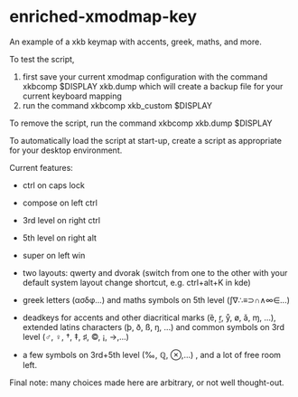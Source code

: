 # enriched-xmodmap-key
An example of a xkb keymap with accents, greek, maths, and more.

To test the script,
1) first save your current xmodmap configuration with the command
xkbcomp $DISPLAY xkb.dump
which will create a backup file for your current keyboard mapping
2) run the command
xkbcomp xkb_custom $DISPLAY

To remove the script, run the command
xkbcomp xkb.dump $DISPLAY

To automatically load the script at start-up, create a script as appropriate for your desktop environment.

Current features:
- ctrl on caps lock
- compose on left ctrl
- 3rd level on right ctrl
- 5th level on right alt
- super on left win

- two layouts: qwerty and dvorak (switch from one to the other with your default system layout change shortcut, e.g. ctrl+alt+K in kde)
- greek letters (ασδφ...) and maths symbols on 5th level (∫∇∴≡⊃∩∧∞∈...)
- deadkeys for accents and other diacritical marks (ȅ, ṟ, ẙ, ø, ǎ, ɱ, ...), extended latins characters (þ, ð, ß, ŋ, ...) and common symbols on 3rd level (♂, ♀, †, ‡, ♯, ©, ¡, →,...)
- a few symbols on 3rd+5th level (‰, ℚ, ⊗,...) , and a lot of free room left.

Final note: many choices made here are arbitrary, or not well thought-out.
